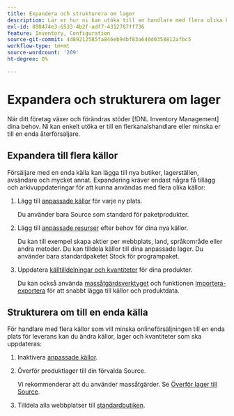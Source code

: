 ```yaml
---
title: Expandera och strukturera om lager
description: Lär er hur ni kan utöka till en handlare med flera olika källor eller reducera er till en handlare med endast en källkod.
exl-id: 880474e3-6533-4b2f-adf7-4312787ff736
feature: Inventory, Configuration
source-git-commit: 4d89212585fa846eb94bf83a640d0358812afbc5
workflow-type: tm+mt
source-wordcount: '209'
ht-degree: 0%

---
```


# Expandera och strukturera om lager

När ditt företag växer och förändras stöder [!DNL Inventory Management] dina behov. Ni kan enkelt utöka er till en flerkanalshandlare eller minska er till en enda återförsäljare.

## Expandera till flera källor

Försäljare med en enda källa kan lägga till nya butiker, lagerställen, avsändare och mycket annat. Expandering kräver endast några få tillägg och arkivuppdateringar för att kunna användas med flera olika källor:

1. Lägg till [anpassade källor](sources-add.md) för varje ny plats.

   Du använder bara Source som standard för paketprodukter.

1. Lägg till [anpassade resurser](stocks-add.md) efter behov för dina nya källor.

   Du kan till exempel skapa aktier per webbplats, land, språkområde eller andra metoder. Du kan tilldela källor till dina anpassade lager. Du använder bara standardpaketet Stock för programpaket.

1. Uppdatera [källtilldelningar och kvantiteter](quantities-manage.md) för dina produkter.

   Du kan också använda [massåtgärdsverktyget](bulk-assignment.md) och funktionen [Importera-exportera](inventory-import-export.md) för att snabbt lägga till källor och produktdata.

## Strukturera om till en enda källa

För handlare med flera källor som vill minska onlineförsäljningen till en enda plats för leverans kan du ändra källor, lager och kvantiteter som ska uppdateras:

1. Inaktivera [anpassade källor](sources-disable.md).

1. Överför produktlager till din förvalda Source.

   Vi rekommenderar att du använder massåtgärder. Se [Överför lager till Source](inventory-transfer.md).

1. Tilldela alla webbplatser till [standardbutiken](stocks-manage.md).
